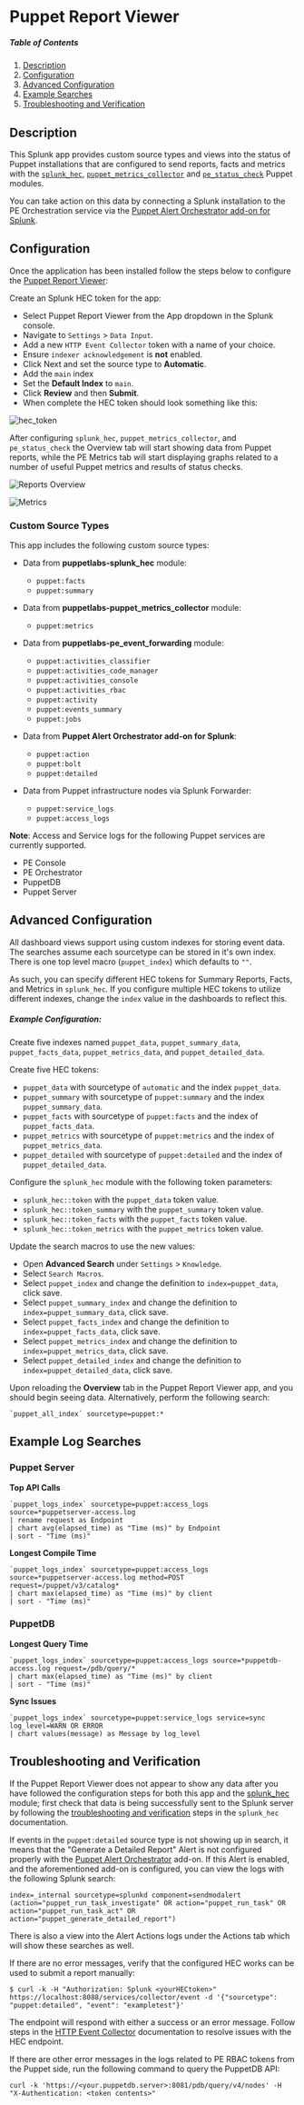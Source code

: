# Puppet Report Viewer

##### Table of Contents

1. [Description](#description)
2. [Configuration](#configuration)
3. [Advanced Configuration](#advanced-configuration)
4. [Example Searches](#example-log-searches)
5. [Troubleshooting and Verification](#troubleshooting-and-verification)

## Description

This Splunk app provides custom source types and views into the status of Puppet installations that are configured to send reports, facts and metrics with the [`splunk_hec`](https://forge.puppet.com/puppetlabs/splunk_hec), [`puppet_metrics_collector`](https://forge.puppet.com/puppetlabs/puppet_metrics_collector) and [`pe_status_check`](https://forge.puppet.com/puppetlabs/pe_status_check) Puppet modules.

You can take action on this data by connecting a Splunk installation to the PE Orchestration service via the [Puppet Alert Orchestrator add-on for Splunk](https://splunkbase.splunk.com/app/4928/).

## Configuration

Once the application has been installed follow the steps below to configure the [Puppet Report Viewer](https://splunkbase.splunk.com/app/4413/):

Create an Splunk HEC token for the app:

  * Select Puppet Report Viewer from the App dropdown in the Splunk console.
  * Navigate to `Settings` > `Data Input`.
  * Add a new `HTTP Event Collector` token with a name of your choice.
  * Ensure `indexer acknowledgement` is **not** enabled.
  * Click Next and set the source type to **Automatic**.
  * Add the `main` index
  * Set the **Default Index** to `main`.
  * Click **Review** and then **Submit**.
  * When complete the HEC token should look something like this:

  ![hec_token](297570e2-f1b0-11ec-ada5-56570d6f424e.png)

After configuring `splunk_hec`, `puppet_metrics_collector`, and `pe_status_check` the Overview tab will start showing data from Puppet reports, while the PE Metrics tab will start displaying graphs related to a number of useful Puppet metrics and results of status checks.

![Reports Overview](1304dd3e-f1b0-11ec-bf36-3691ecc87010.png)

![Metrics](183aad88-f1b0-11ec-9fc7-a60803d6ab2e.png)

### Custom Source Types

This app includes the following custom source types:

  * Data from **puppetlabs-splunk_hec** module:
    * `puppet:facts`
    * `puppet:summary`
  
  * Data from **puppetlabs-puppet\_metrics\_collector** module:
    * `puppet:metrics`
 
  * Data from **puppetlabs-pe\_event\_forwarding** module:
    * `puppet:activities_classifier`
    * `puppet:activities_code_manager`
    * `puppet:activities_console`
    * `puppet:activities_rbac`
    * `puppet:activity`
    * `puppet:events_summary`
    * `puppet:jobs`

  * Data from **Puppet Alert Orchestrator add-on for Splunk**:
    * `puppet:action`
    * `puppet:bolt`
    * `puppet:detailed`
 
  * Data from Puppet infrastructure nodes via Splunk Forwarder:
    * `puppet:service_logs`
    * `puppet:access_logs`


**Note**: Access and Service logs for the following Puppet services are currently supported.

  * PE Console
  * PE Orchestrator
  * PuppetDB
  * Puppet Server

## Advanced Configuration

All dashboard views support using custom indexes for storing event data. The searches assume each sourcetype can be stored in it's own index. There is one top level macro (`puppet_index`) which defaults to `""`.

As such, you can specify different HEC tokens for Summary Reports, Facts, and Metrics in `splunk_hec`. If you configure multiple HEC tokens to utilize different indexes, change the `index` value in the dashboards to reflect this.

##### Example Configuration: 

Create five indexes named `puppet_data`, `puppet_summary_data`, `puppet_facts_data`, `puppet_metrics_data`, and `puppet_detailed_data`.

Create five HEC tokens:

  * `puppet_data` with sourcetype of `automatic` and the index `puppet_data`.
  * `puppet_summary` with sourcetype of `puppet:summary` and the index `puppet_summary_data`.
  * `puppet_facts` with sourcetype of `puppet:facts` and the index of `puppet_facts_data`.
  * `puppet_metrics` with sourcetype of `puppet:metrics` and the index of `puppet_metrics_data`.
  * `puppet_detailed` with sourcetype of `puppet:detailed` and the index of `puppet_detailed_data`.

Configure the `splunk_hec` module with the following token parameters:

  * `splunk_hec::token` with the `puppet_data` token value.
  * `splunk_hec::token_summary` with the `puppet_summary` token value.
  * `splunk_hec::token_facts` with the `puppet_facts` token value.
  * `splunk_hec::token_metrics` with the `puppet_metrics` token value.

Update the search macros to use the new values:

* Open **Advanced Search** under `Settings` > `Knowledge`.
* Select `Search Macros`.
* Select `puppet_index` and change the definition to `index=puppet_data`, click save.
* Select `puppet_summary_index` and change the definition to `index=puppet_summary_data`, click save.
* Select `puppet_facts_index` and change the definition to `index=puppet_facts_data`, click save.
* Select `puppet_metrics_index` and change the definition to `index=puppet_metrics_data`, click save.
* Select `puppet_detailed_index` and change the definition to `index=puppet_detailed_data`, click save.

Upon reloading the **Overview** tab in the Puppet Report Viewer app, and you should begin seeing data. Alternatively, perform the following search:

``` 
`puppet_all_index` sourcetype=puppet:*
```

## Example Log Searches

### Puppet Server

**Top API Calls**

```
`puppet_logs_index` sourcetype=puppet:access_logs source=*puppetserver-access.log
| rename request as Endpoint
| chart avg(elapsed_time) as "Time (ms)" by Endpoint
| sort - "Time (ms)"
```

**Longest Compile Time**

```
`puppet_logs_index` sourcetype=puppet:access_logs source=*puppetserver-access.log method=POST request=/puppet/v3/catalog*
| chart max(elapsed_time) as "Time (ms)" by client
| sort - "Time (ms)"
```

### PuppetDB

**Longest Query Time**

```
`puppet_logs_index` sourcetype=puppet:access_logs source=*puppetdb-access.log request=/pdb/query/*
| chart max(elapsed_time) as "Time (ms)" by client
| sort - "Time (ms)"
```

**Sync Issues**

```
`puppet_logs_index` sourcetype=puppet:service_logs service=sync log_level=WARN OR ERROR
| chart values(message) as Message by log_level
```

## Troubleshooting and Verification

If the Puppet Report Viewer does not appear to show any data after you have followed the configuration steps for both this app and the [splunk_hec](https://github.com/puppetlabs/puppetlabs-splunk_hec) module; first check that data is being successfully sent to the Splunk server by following the [troubleshooting and verification](https://github.com/puppetlabs/puppetlabs-splunk_hec/blob/main/docs/troubleshooting_and_verification.md) steps in the `splunk_hec` documentation.

If events in the `puppet:detailed` source type is not showing up in search, it means that the "Generate a Detailed Report" Alert is not configured properly with the [Puppet Alert Orchestrator](https://splunkbase.splunk.com/app/4928/) add-on. If this Alert is enabled, and the aforementioned add-on is configured, you can view the logs with the following Splunk search:

```
index=_internal sourcetype=splunkd component=sendmodalert (action="puppet_run_task_investigate" OR action="puppet_run_task" OR action="puppet_run_task_act" OR action="puppet_generate_detailed_report")
```

There is also a view into the Alert Actions logs under the Actions tab which will show these searches as well.

If there are no error messages, verify that the configured HEC works can be used to submit a report manually:

```
$ curl -k -H "Authorization: Splunk <yourHECtoken>" https://localhost:8088/services/collector/event -d '{"sourcetype": "puppet:detailed", "event": "exampletest"}'
```
The endpoint will respond with either a success or an error message. Follow steps in the [HTTP Event Collector](https://docs.splunk.com/Documentation/Splunk/latest/Data/UsetheHTTPEventCollector) documentation to resolve issues with the HEC endpoint.

If there are other error messages in the logs related to PE RBAC tokens from the Puppet side, run the following command to query the PuppetDB API:

```
curl -k 'https://<your.puppetdb.server>:8081/pdb/query/v4/nodes' -H "X-Authentication: <token contents>"
```
